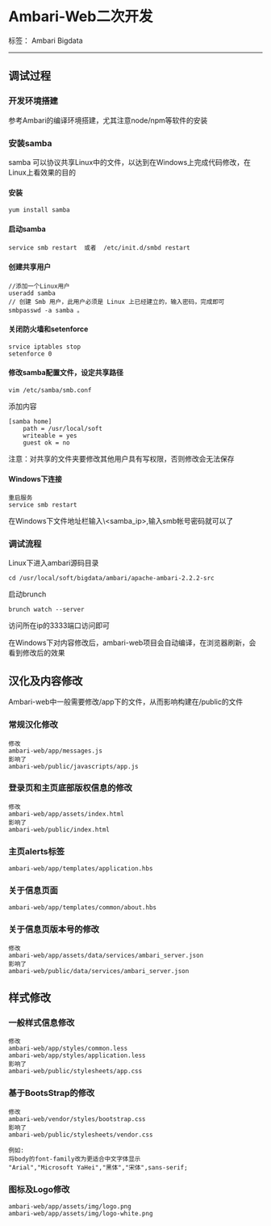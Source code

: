 ﻿# Ambari-Web二次开发

标签： Ambari Bigdata

---

## 调试过程

### 开发环境搭建

参考Ambari的编译环境搭建，尤其注意node/npm等软件的安装

### 安装samba

samba 可以协议共享Linux中的文件，以达到在Windows上完成代码修改，在Linux上看效果的目的

#### 安装

    yum install samba

#### 启动samba

    service smb restart  或者  /etc/init.d/smbd restart
    
#### 创建共享用户

    //添加一个Linux用户
    useradd samba
    // 创建 Smb 用户，此用户必须是 Linux 上已经建立的，输入密码，完成即可
    smbpasswd -a samba 。

#### 关闭防火墙和setenforce 

    srvice iptables stop
    setenforce 0

#### 修改samba配置文件，设定共享路径

    vim /etc/samba/smb.conf 

添加内容

    [samba home]
        path = /usr/local/soft
        writeable = yes
        guest ok = no

注意：对共享的文件夹要修改其他用户具有写权限，否则修改会无法保存

#### Windows下连接
    
    重启服务
    service smb restart 

在Windows下文件地址栏输入\\<samba_ip>,输入smb帐号密码就可以了

### 调试流程

Linux下进入ambari源码目录

    cd /usr/local/soft/bigdata/ambari/apache-ambari-2.2.2-src

启动brunch
    
    brunch watch --server

访问所在ip的3333端口访问即可

在Windows下对内容修改后，ambari-web项目会自动编译，在浏览器刷新，会看到修改后的效果



    

## 汉化及内容修改
Ambari-web中一般需要修改/app下的文件，从而影响构建在/public的文件

### 常规汉化修改

    修改
    ambari-web/app/messages.js
    影响了
    ambari-web/public/javascripts/app.js

### 登录页和主页底部版权信息的修改

    修改
    ambari-web/app/assets/index.html
    影响了
    ambari-web/public/index.html    

### 主页alerts标签

    ambari-web/app/templates/application.hbs

### 关于信息页面

    ambari-web/app/templates/common/about.hbs

### 关于信息页版本号的修改

    修改
    ambari-web/app/assets/data/services/ambari_server.json
    影响了
    ambari-web/public/data/services/ambari_server.json
    
## 样式修改

### 一般样式信息修改

    修改
    ambari-web/app/styles/common.less
    ambari-web/app/styles/application.less
    影响了
    ambari-web/public/stylesheets/app.css

### 基于BootsStrap的修改
    
    修改
    ambari-web/vendor/styles/bootstrap.css
    影响了
    ambari-web/public/stylesheets/vendor.css
    
    例如:
    将body的font-family改为更适合中文字体显示
    "Arial","Microsoft YaHei","黑体","宋体",sans-serif;

### 图标及Logo修改

    ambari-web/app/assets/img/logo.png
    ambari-web/app/assets/img/logo-white.png




